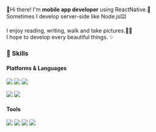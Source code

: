 👋Hi there! I'm **mobile app developer** using ReactNative.🚀     
Sometimes I develop server-side like Node.js⌨️

I enjoy reading, writing, walk and take pictures.🚶📸   
I hope to develop every beautiful things. ✨


### 💪 Skills

#### Platforms & Languages

<img src="https://img.shields.io/badge/JavaScript-FF9A00?style=flat-square&logo=JavaScript&logoColor=white"/> <img src="https://img.shields.io/badge/TypeScript-1B72BE?style=flat-square&logo=TypeScript&logoColor=white"/> <img src="https://img.shields.io/badge/Node.js-339933?style=flat-square&logo=Node.js&logoColor=white"/>

<img src="https://img.shields.io/badge/React-61DAFB?style=flat-square&logo=React&logoColor=black"/> <img src="https://img.shields.io/badge/ReactNative-00CAFF?style=flat-square&logo=React&logoColor=white"/> 

#### Tools
<img src="https://img.shields.io/badge/Git-F05032?style=flat-square&logo=git&logoColor=white"/> <img src="https://img.shields.io/badge/GitHub-181717?style=flat-square&logo=GitHub&logoColor=white"/> <img src="https://img.shields.io/badge/Slack-4A154B?style=flat-square&logo=Slack&logoColor=white"/> <img src="https://img.shields.io/badge/Notion-000000?style=flat-square&logo=Notion&logoColor=white"/>


